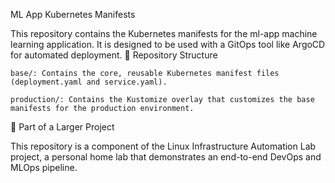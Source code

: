 ML App Kubernetes Manifests

This repository contains the Kubernetes manifests for the ml-app machine learning application. It is designed to be used with a GitOps tool like ArgoCD for automated deployment.
📁 Repository Structure

    base/: Contains the core, reusable Kubernetes manifest files (deployment.yaml and service.yaml).

    production/: Contains the Kustomize overlay that customizes the base manifests for the production environment.

🔗 Part of a Larger Project

This repository is a component of the Linux Infrastructure Automation Lab project, a personal home lab that demonstrates an end-to-end DevOps and MLOps pipeline.